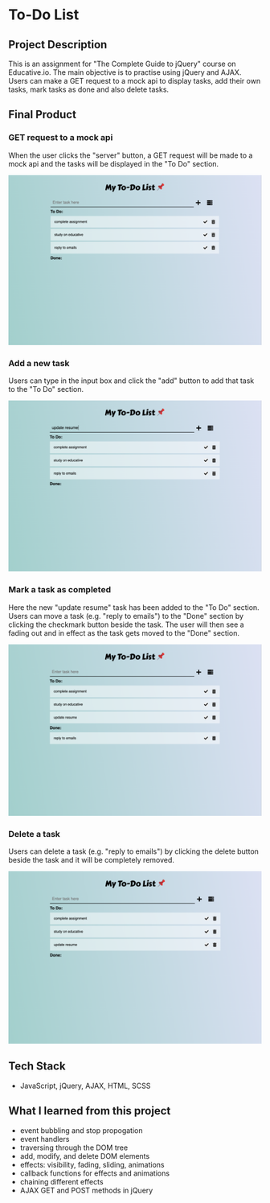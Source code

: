 # To-Do List
## Project Description

This is an assignment for "The Complete Guide to jQuery" course on Educative.io. The main objective is to practise using jQuery and AJAX. Users can make a GET request to a mock api to display tasks, add their own tasks, mark tasks as done and also delete tasks. 

## Final Product

### GET request to a mock api
When the user clicks the "server" button, a GET request will be made to a mock api and the tasks will be displayed in the "To Do" section.

!["tasks-from-mockapi"](https://github.com/cynthiaaleung/to-do-list-jQuery/blob/master/docs/tasks-from-mockapi.png?raw=true)

### Add a new task
Users can type in the input box and click the "add" button to add that task to the "To Do" section.

!["add-task"](https://github.com/cynthiaaleung/to-do-list-jQuery/blob/master/docs/add-task.png?raw=true)

### Mark a task as completed
Here the new "update resume" task has been added to the "To Do" section. Users can move a task (e.g. "reply to emails") to the "Done" section by clicking the checkmark button beside the task. The user will then see a fading out and in effect as the task gets moved to the "Done" section.

!["done-task"](https://github.com/cynthiaaleung/to-do-list-jQuery/blob/master/docs/done-task.png?raw=true)

### Delete a task
Users can delete a task (e.g. "reply to emails") by clicking the delete button beside the task and it will be completely removed.

!["delete-task"](https://github.com/cynthiaaleung/to-do-list-jQuery/blob/master/docs/delete-task.png?raw=true)

## Tech Stack

- JavaScript, jQuery, AJAX, HTML, SCSS

## What I learned from this project

  - event bubbling and stop propogation
  - event handlers
  - traversing through the DOM tree
  - add, modify, and delete DOM elements
  - effects: visibility, fading, sliding, animations
  - callback functions for effects and animations
  - chaining different effects
  - AJAX GET and POST methods in jQuery



